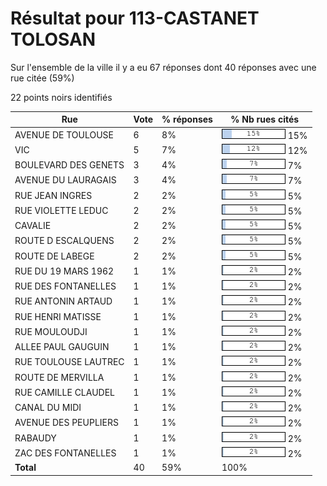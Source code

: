 # Résultat pour 113-CASTANET TOLOSAN

Sur l'ensemble de la ville il y a eu 67 réponses dont 40 réponses avec une rue citée (59%)

22 points noirs identifiés

| Rue | Vote | % réponses | % Nb rues cités|
|-----|------|------------|----------------|
| AVENUE DE TOULOUSE | 6 | 8% | <img src="../../img/bar_15.gif" />&nbsp;15%|
| VIC | 5 | 7% | <img src="../../img/bar_12.gif" />&nbsp;12%|
| BOULEVARD DES GENETS | 3 | 4% | <img src="../../img/bar_7.gif" />&nbsp;7%|
| AVENUE DU LAURAGAIS | 3 | 4% | <img src="../../img/bar_7.gif" />&nbsp;7%|
| RUE JEAN INGRES | 2 | 2% | <img src="../../img/bar_5.gif" />&nbsp;5%|
| RUE VIOLETTE LEDUC | 2 | 2% | <img src="../../img/bar_5.gif" />&nbsp;5%|
| CAVALIE | 2 | 2% | <img src="../../img/bar_5.gif" />&nbsp;5%|
| ROUTE D ESCALQUENS | 2 | 2% | <img src="../../img/bar_5.gif" />&nbsp;5%|
| ROUTE DE LABEGE | 2 | 2% | <img src="../../img/bar_5.gif" />&nbsp;5%|
| RUE DU 19 MARS 1962 | 1 | 1% | <img src="../../img/bar_2.gif" />&nbsp;2%|
| RUE DES FONTANELLES | 1 | 1% | <img src="../../img/bar_2.gif" />&nbsp;2%|
| RUE ANTONIN ARTAUD | 1 | 1% | <img src="../../img/bar_2.gif" />&nbsp;2%|
| RUE HENRI MATISSE | 1 | 1% | <img src="../../img/bar_2.gif" />&nbsp;2%|
| RUE MOULOUDJI | 1 | 1% | <img src="../../img/bar_2.gif" />&nbsp;2%|
| ALLEE PAUL GAUGUIN | 1 | 1% | <img src="../../img/bar_2.gif" />&nbsp;2%|
| RUE TOULOUSE LAUTREC | 1 | 1% | <img src="../../img/bar_2.gif" />&nbsp;2%|
| ROUTE DE MERVILLA | 1 | 1% | <img src="../../img/bar_2.gif" />&nbsp;2%|
| RUE CAMILLE CLAUDEL | 1 | 1% | <img src="../../img/bar_2.gif" />&nbsp;2%|
| CANAL DU MIDI | 1 | 1% | <img src="../../img/bar_2.gif" />&nbsp;2%|
| AVENUE DES PEUPLIERS | 1 | 1% | <img src="../../img/bar_2.gif" />&nbsp;2%|
| RABAUDY | 1 | 1% | <img src="../../img/bar_2.gif" />&nbsp;2%|
| ZAC DES FONTANELLES | 1 | 1% | <img src="../../img/bar_2.gif" />&nbsp;2%|
| **Total** | 40 | 59% | 100%|
